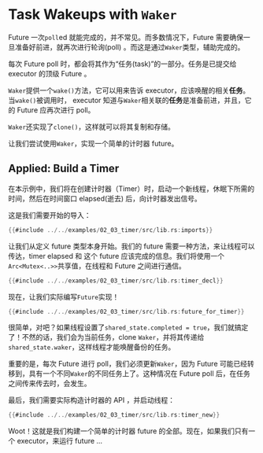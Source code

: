 # Task Wakeups with `Waker`

Future 一次`poll`ed 就能完成的，并不常见。而多数情况下，Future 需要确保一旦准备好前进，就再次进行轮询(poll) 。而这是通过`Waker`类型，辅助完成的。

每次 Future poll 时，都会将其作为“任务(task)”的一部分。任务是已提交给 executor 的顶级 Future 。

`Waker`提供一个`wake()`方法，它可以用来告诉 executor，应该唤醒的相关**任务**。当`wake()`被调用时， executor 知道与`Waker`相关联的**任务**是准备前进，并且，它的 Future 应再次进行 poll。

`Waker`还实现了`clone()`，这样就可以将其复制和存储。

让我们尝试使用`Waker`，实现一个简单的计时器 future。

## Applied: Build a Timer

在本示例中，我们将在创建计时器（Timer）时，启动一个新线程，休眠下所需的时间，然后在时间窗口 elapsed(逝去) 后，向计时器发出信号。

这是我们需要开始的导入：

```rust
{{#include ../../examples/02_03_timer/src/lib.rs:imports}}
```

让我们从定义 future 类型本身开始。我们的 future 需要一种方法，来让线程可以传达，timer elapsed 和 这个 future 应该完成的信息。我们将使用一个`Arc<Mutex<..>>`共享值，在线程和 Future 之间进行通信。

```rust
{{#include ../../examples/02_03_timer/src/lib.rs:timer_decl}}
```

现在，让我们实际编写`Future`实现！

```rust
{{#include ../../examples/02_03_timer/src/lib.rs:future_for_timer}}
```

很简单，对吧？如果线程设置了`shared_state.completed = true`，我们就搞定了！不然的话，我们会为当前任务，clone `Waker`，并将其传递给`shared_state.waker`，这样线程才能唤醒备份的任务。

重要的是，每次 Future 进行 poll，我们必须更新`Waker`，因为 Future 可能已经转移到，具有一个不同`Waker`的不同任务上了。这种情况在 Future poll 后，在任务之间传来传去时，会发生。

最后，我们需要实际构造计时器的 API ，并启动线程：

```rust
{{#include ../../examples/02_03_timer/src/lib.rs:timer_new}}
```

Woot！这就是我们构建一个简单的计时器 future 的全部。现在，如果我们只有一个 executor，来运行 future ...
